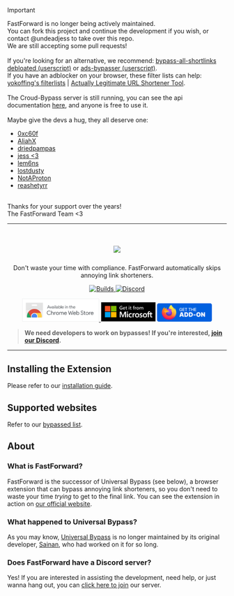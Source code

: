 > [!IMPORTANT]  
> FastForward is no longer being actively maintained. <br>
> You can fork this project and continue the development if you wish, or contact @undeadjess to take over this repo. <br>
> We are still accepting some pull requests! <br> <br>
> If you're looking for an alternative, we recommend: [bypass-all-shortlinks debloated (userscript)](https://codeberg.org/Amm0ni4/bypass-all-shortlinks-debloated) or [ads-bypasser (userscript)](https://adsbypasser.github.io). <br>
> If you have an adblocker on your browser, these filter lists can help: [yokoffing's filterlists](https://github.com/yokoffing/filterlists) | [Actually Legitimate URL Shortener Tool](https://github.com/DandelionSprout/adfilt/blob/master/LegitimateURLShortener.txt). <br> <br>
> The Croud-Bypass server is still running, you can see the api documentation [here](https://github.com/FastForwardTeam/Server/wiki), and anyone is free to use it. <br> <br>
> Maybe give the devs a hug, they all deserve one:
> - [0xc60f](https://github.com/0xc60f)
> - [AliahX](https://github.com/AliahX)
> - [driedpampas](https://github.com/driedpampas)
> - [jess <3](https://github.com/undeadjess)
> - [lem6ns](https://github.com/lem6ns)
> - [lostdusty](https://github.com/lostdusty)
> - [NotAProton](https://github.com/NotAProton)
> - [reashetyrr](https://github.com/reashetyrr) <br> <br>
>
> Thanks for your support over the years! <br>
> The FastForward Team <3

---

<div align="center">
<h1><img src="https://fastforward.team/img/branding.png" width="256"></h1>
<p> Don't waste your time with compliance. FastForward automatically skips annoying link shorteners. </p>

<a href="https://github.com/FastForwardTeam/FastForward/blob/main/.github/workflows/main.yml" target="_blank"> <img alt="Builds" src="https://img.shields.io/github/actions/workflow/status/fastforwardteam/fastforward/main.yml?branch=main&label=Builds&style=for-the-badge&logo=githubactions"> </a>
<a href="https://discord.gg/RSAf7b5njt" target="_blank"> <img alt="Discord" src="https://img.shields.io/discord/876622516607656006?label=Our%20Discord&logo=discord&style=for-the-badge"> </a>


<a href="https://chromewebstore.google.com/detail/fastforward/icallnadddjmdinamnolclfjanhfoafe"><img src="https://raw.githubusercontent.com/FastForwardTeam/Assets/main/ext/chrome.png" alt="Get FastForward on Chromium based browsers" width="177"> </a>
<a href="https://microsoftedge.microsoft.com/addons/detail/fastforward/ldcclmkclhomnpcnccgbgleikchbnecl"><img src="https://raw.githubusercontent.com/FastForwardTeam/Assets/main/ext/edge.png" alt="Get FastForward on Microsoft Edge" width="126px"></a>
<a href="https://addons.mozilla.org/firefox/addon/fastforwardteam/"><img src="https://raw.githubusercontent.com/FastForwardTeam/Assets/main/ext/firefox.png" alt="Get FastForward for Firefox" width="126px"></a> 
</div>

> **We need developers to work on bypasses! If you're interested, [join our Discord](https://discord.gg/RSAf7b5njt).**

____

## Installing the Extension
Please refer to our [installation guide](./docs/INSTALLING.md).

## Supported websites
Refer to our [bypassed list](./docs/Bypassed.md).

## About
### What is FastForward?
FastForward is the successor of Universal Bypass (see below), a browser extension that can bypass annoying link shorteners, so you don't need to waste your time _trying_ to get to the final link. You can see the extension in action on [our official website](https://fastforward.team/example-links).

### What happened to Universal Bypass?
As you may know, [Universal Bypass](https://github.com/Sainan/Universal-Bypass) is no longer maintained by its original developer, [Sainan](https://github.com/Sainan), who had worked on it for so long. 

### Does FastForward have a Discord server?
Yes! If you are interested in assisting the development, need help, or just wanna hang out, you can [click here to join](https://discord.gg/RSAf7b5njt) our server.

